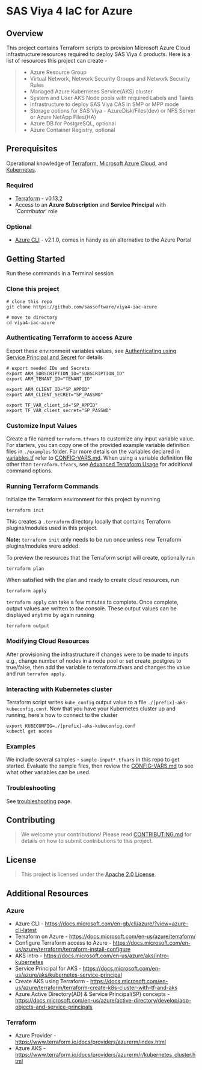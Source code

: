 # SAS Viya 4 IaC for Azure

## Overview

This project contains Terraform scripts to provision Microsoft Azure Cloud infrastructure resources required to deploy SAS Viya 4 products. Here is a list of resources this project can create -
  >* Azure Resource Group
  >* Virtual Network, Network Security Groups and Network Security Rules
  >* Managed Azure Kubernetes Service(AKS) cluster
  >* System and User AKS Node pools with required Labels and Taints
  >* Infrastructure to deploy SAS Viya CAS in SMP or MPP mode
  >* Storage options for SAS Viya -  AzureDisk/Files(dev) or NFS Server or Azure NetApp Files(HA)
  >* Azure DB for PostgreSQL, optional
  >* Azure Container Registry, optional

## Prerequisites

Operational knowledge of [Terraform](https://www.terraform.io/intro/index.html), [Microsoft Azure Cloud](https://azure.microsoft.com/), and [Kubernetes](https://kubernetes.io/docs/concepts/).

### Required
 * [Terraform](https://www.terraform.io/downloads.html) - v0.13.2
 * Access to an **Azure Subscription** and **Service Principal** with '*Contributor*' role

### Optional
 * [Azure CLI](https://docs.microsoft.com/en-us/cli/azure/install-azure-cli?view=azure-cli-latest) - v2.1.0, comes in handy as an alternative to the Azure Portal

## Getting Started

Run these commands in a Terminal session 

### Clone this project
```
# clone this repo 
git clone https://github.com/sassoftware/viya4-iac-azure

# move to directory
cd viya4-iac-azure
```

### Authenticating Terraform to access Azure
Export these environment variables values, see [Authenticating using Service Principal and Secret](./docs/user/TerraformAzureAuthentication.md) for details
```
# export needed IDs and Secrets
export ARM_SUBSCRIPTION_ID="SUBSCRIPTION_ID"
export ARM_TENANT_ID="TENANT_ID"

export ARM_CLIENT_ID="SP_APPID"
export ARM_CLIENT_SECRET="SP_PASSWD"

export TF_VAR_client_id="SP_APPID"
export TF_VAR_client_secret="SP_PASSWD"
```

### Customize Input Values
Create a file named `terraform.tfvars` to customize any input variable value. For starters, you can copy one of the provided example variable definition files in `./examples` folder. For more details on the variables declared in [variables.tf](variables.tf) refer to [CONFIG-VARS.md](docs/CONFIG-VARS.md).
When using a variable definition file other than `terraform.tfvars`, see [Advanced Terraform Usage](docs/user/AdvancedTerraformUsage.md) for additional command options.

### Running Terraform Commands

Initialize the Terraform environment for this project by running 
```
terraform init
```
This creates a `.terraform` directory locally that contains Terraform plugins/modules used in this project. 

**Note:** `terraform init` only needs to be run once unless new Terraform plugins/modules were added.

To preview the resources that the Terraform script will create, optionally run
```
terraform plan
```
When satisfied with the plan and ready to create cloud resources, run
```
terraform apply
```
`terraform apply` can take a few minutes to complete. Once complete, output values are written to the console. These output values can be displayed anytime by again running
```
terraform output
```

### Modifying Cloud Resources
After provisioning the infrastructure if changes were to be made to inputs e.g., change number of nodes in a node pool or set create_postgres to true/false, then add the variable to terraform.tfvars and changes the value and run `terrafom apply`.


### Interacting with Kubernetes cluster

Terraform script writes `kube_config` output value to a file `./[prefix]-aks-kubeconfig.conf`. Now that you have your Kubernetes cluster up and running, here's how to connect to the cluster

    export KUBECONFIG=./[prefix]-aks-kubeconfig.conf
    kubectl get nodes
    
### Examples

We include several samples - `sample-input*.tfvars` in this repo to get started. Evaluate the sample files, then review the [CONFIG-VARS.md](docs/CONFIG-VARS.md) to see what other variables can be used.

### Troubleshooting
See [troubleshooting](./docs/Troubleshooting.md) page.

## Contributing

> We welcome your contributions! Please read [CONTRIBUTING.md](CONTRIBUTING.md) for details on how to submit contributions to this project. 

## License

> This project is licensed under the [Apache 2.0 License](LICENSE).

## Additional Resources

### Azure
* Azure CLI - https://docs.microsoft.com/en-gb/cli/azure/?view=azure-cli-latest
* Terraform on Azure - https://docs.microsoft.com/en-us/azure/terraform/
* Configure Terraform access to Azure - https://docs.microsoft.com/en-us/azure/terraform/terraform-install-configure
* AKS intro - https://docs.microsoft.com/en-us/azure/aks/intro-kubernetes
* Service Principal for AKS - https://docs.microsoft.com/en-us/azure/aks/kubernetes-service-principal
* Create AKS using Terraform - https://docs.microsoft.com/en-us/azure/terraform/terraform-create-k8s-cluster-with-tf-and-aks
* Azure Active Directory(AD) & Service Principal(SP) concepts - https://docs.microsoft.com/en-us/azure/active-directory/develop/app-objects-and-service-principals
### Terraform 
* Azure Provider - https://www.terraform.io/docs/providers/azurerm/index.html
* Azure AKS - https://www.terraform.io/docs/providers/azurerm/r/kubernetes_cluster.html
